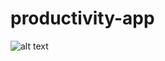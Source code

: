 # productivity-app

![alt text](https://github.com/BayBenj/productivity-scripts/blob/master/weeks-in-life.png "weeks in life")
